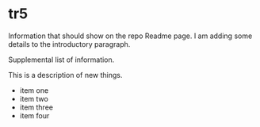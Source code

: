 # tr5

Information that should show on the repo Readme page.  I am adding some details to the introductory paragraph.

Supplemental list of information.

This is a description of new things.

- item one
- item two
- item three
- item four
